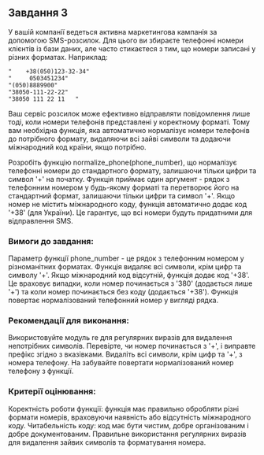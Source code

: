 ## Завдання 3

У вашій компанії ведеться активна маркетингова кампанія за допомогою SMS-розсилок. Для цього ви збираєте телефонні номери клієнтів із бази даних, але часто стикаєтеся з тим, що номери записані у різних форматах. Наприклад:

```
"    +38(050)123-32-34"
"     0503451234"
"(050)8889900"
"38050-111-22-22"
"38050 111 22 11   "
```

Ваш сервіс розсилок може ефективно відправляти повідомлення лише тоді, коли номери телефонів представлені у коректному форматі. Тому вам необхідна функція, яка автоматично нормалізує номери телефонів до потрібного формату, видаляючи всі зайві символи та додаючи міжнародний код країни, якщо потрібно.

Розробіть функцію normalize_phone(phone_number), що нормалізує телефонні номери до стандартного формату, залишаючи тільки цифри та символ '+' на початку. Функція приймає один аргумент - рядок з телефонним номером у будь-якому форматі та перетворює його на стандартний формат, залишаючи тільки цифри та символ '+'. Якщо номер не містить міжнародного коду, функція автоматично додає код '+38' (для України). Це гарантує, що всі номери будуть придатними для відправлення SMS.

### Вимоги до завдання:

Параметр функції phone_number - це рядок з телефонним номером у різноманітних форматах.
Функція видаляє всі символи, крім цифр та символу '+'.
Якщо міжнародний код відсутній, функція додає код '+38'. Це враховує випадки, коли номер починається з '380' (додається лише '+') та коли номер починається без коду (додається '+38').
Функція повертає нормалізований телефонний номер у вигляді рядка.

### Рекомендації для виконання:

Використовуйте модуль re для регулярних виразів для видалення непотрібних символів.
Перевірте, чи номер починається з '+', і виправте префікс згідно з вказівками.
Видаліть всі символи, крім цифр та '+', з номера телефону.
На забувайте повертати нормалізований номер телефону з функції.

### Критерії оцінювання:

Коректність роботи функції: функція має правильно обробляти різні формати номерів, враховуючи наявність або відсутність міжнародного коду.
Читабельність коду: код має бути чистим, добре організованим і добре документованим.
Правильне використання регулярних виразів для видалення зайвих символів та форматування номера.